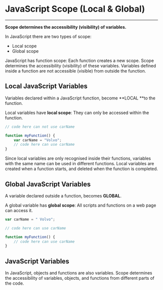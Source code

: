 # JavaScript Scope \(Local & Global\)

---

**Scope determines the accessibility \(visibility\) of variables.**

In JavaScript there are two types of scope:

* Local scope
* Global scope

JavaScript has function scope: Each function creates a new scope. Scope determines the accessibility \(visibility\) of these variables. Variables defined inside a function are not accessible \(visible\) from outside the function.

## Local JavaScript Variables

Variables declared within a JavaScript function, become **LOCAL **to the function.

Local variables have **local scope**: They can only be accessed within the function.

```js
// code here can not use carName

function myFunction() {
    var carName = "Volvo";
    // code here can use carName
}
```

Since local variables are only recognised inside their functions, variables with the same name can be used in different functions. Local variables are created when a function starts, and deleted when the function is completed.

## Global JavaScript Variables

A variable declared outside a function, becomes **GLOBAL**.

A global variable has **global scope**: All scripts and functions on a web page can access it.

```js
var carName = " Volvo";

// code here can use carName

function myFunction() {
    // code here can use carName
}
```

## JavaScript Variables

In JavaScript, objects and functions are also variables. Scope determines the accessibility of variables, objects, and functions from different parts of the code.

